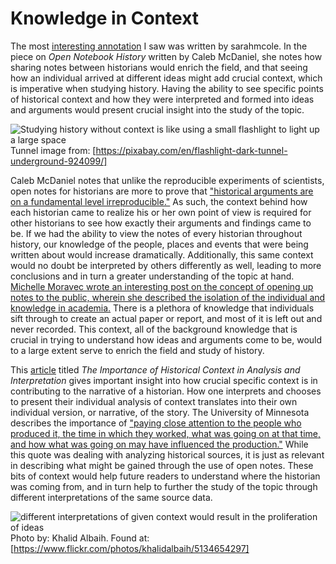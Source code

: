 # Knowledge in Context
The most [interesting annotation](https://hyp.is/EnyecmKmEeeg7msSkmp5_Q/wcm1.web.rice.edu/open-notebook-history.html) I saw was written by sarahmcole. In the piece on *Open Notebook History* written by Caleb McDaniel, she notes how sharing notes between historians would enrich the field, and that seeing how an individual arrived at different ideas might add crucial context, which is imperative when studying history. Having the ability to see specific points of historical context and how they were interpreted and formed into ideas and arguments would present crucial insight into the study of the topic.

![Studying history without context is like using a small flashlight to light up a large space](https://cdn.pixabay.com/photo/2015/09/05/08/06/flashlight-924099_960_720.jpg)
Tunnel image from: [https://pixabay.com/en/flashlight-dark-tunnel-underground-924099/]

Caleb McDaniel notes that unlike the reproducible experiments of scientists, open notes for historians are more to prove that ["historical arguments are on a fundamental level irreproducible."](http://wcm1.web.rice.edu/open-notebook-history.html#annotations:EnyecmKmEeeg7msSkmp5_Q) As such, the context behind how each historian came to realize his or her own point of view is required for other historians to see how exactly their arguments and findings came to be. If we had the ability to view the notes of every historian throughout history, our knowledge of the people, places and events that were being written about would increase dramatically. Additionally, this same context would no doubt be interpreted by others differently as well, leading to more conclusions and in turn a greater understanding of the topic at hand. [Michelle Moravec wrote an interesting post on the concept of opening up notes to the public, wherein she described the isolation of the individual and knowledge in academia.](http://michellemoravec.com/michelle-moravec/) There is a plethora of knowledge that individuals sift through to create an actual paper or report, and most of it is left out and never recorded. This context, all of the background knowledge that is crucial in trying to understand how ideas and arguments come to be, would to a large extent serve to enrich the field and study of history. 

This [article](https://www.thoughtco.com/what-is-historical-context-1857069) titled *The Importance of Historical Context in Analysis and Interpretation* gives important insight into how crucial specific context is in contributing to the narrative of a historian. How one interprets and chooses to present their individual analysis of context translates into their own individual version, or narrative, of the story. The University of Minnesota describes the importance of ["paying close attention to the people who produced it, the time in which they worked, what was going on at that time, and how what was going on may have influenced the production."](https://www.lib.umn.edu/bell/Historical%20Context) While this quote was dealing with analyzing historical sources, it is just as relevant in describing what might be gained through the use of open notes. These bits of context would help future readers to understand where the historian was coming from, and in turn help to further the study of the topic through different interpretations of the same source data. 

![different interpretations of given context would result in the proliferation of ideas](https://c1.staticflickr.com/5/4029/5134654297_cb4487f426_b.jpg)
Photo by: Khalid Albaih. Found at: [https://www.flickr.com/photos/khalidalbaih/5134654297]


